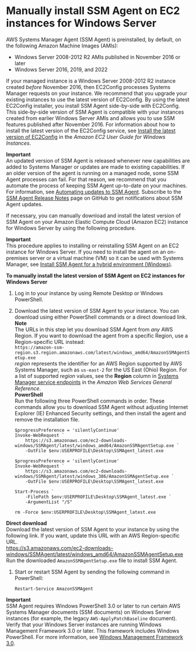 # Manually install SSM Agent on EC2 instances for Windows Server<a name="sysman-install-win"></a>

AWS Systems Manager Agent \(SSM Agent\) is preinstalled, by default, on the following Amazon Machine Images \(AMIs\):
+ Windows Server 2008\-2012 R2 AMIs published in November 2016 or later
+ Windows Server 2016, 2019, and 2022

If your managed instance is a Windows Server 2008\-2012 R2 instance created *before* November 2016, then EC2Config processes Systems Manager requests on your instance\. We recommend that you upgrade your existing instances to use the latest version of EC2Config\. By using the latest EC2Config installer, you install SSM Agent side\-by\-side with EC2Config\. This side\-by\-side version of SSM Agent is compatible with your instances created from earlier Windows Server AMIs and allows you to use SSM features published after November 2016\. For information about how to install the latest version of the EC2Config service, see [Install the latest version of EC2Config](https://docs.aws.amazon.com/AWSEC2/latest/WindowsGuide/UsingConfig_Install.html) in the *Amazon EC2 User Guide for Windows Instances*\.

**Important**  
An updated version of SSM Agent is released whenever new capabilities are added to Systems Manager or updates are made to existing capabilities\. If an older version of the agent is running on a managed node, some SSM Agent processes can fail\. For that reason, we recommend that you automate the process of keeping SSM Agent up\-to\-date on your machines\. For information, see [Automating updates to SSM Agent](ssm-agent-automatic-updates.md)\. Subscribe to the [SSM Agent Release Notes](https://github.com/aws/amazon-ssm-agent/blob/mainline/RELEASENOTES.md) page on GitHub to get notifications about SSM Agent updates\.

If necessary, you can manually download and install the latest version of SSM Agent on your Amazon Elastic Compute Cloud \(Amazon EC2\) instance for Windows Server by using the following procedure\.

**Important**  
This procedure applies to installing or reinstalling SSM Agent on an EC2 instance for Windows Server\. If you need to install the agent on an on\-premises server or a virtual machine \(VM\) so it can be used with Systems Manager, see [Install SSM Agent for a hybrid environment \(Windows\)](sysman-install-managed-win.md)\.

**To manually install the latest version of SSM Agent on EC2 instances for Windows Server**

1. Log in to your instance by using Remote Desktop or Windows PowerShell\.

1. Download the latest version of SSM Agent to your instance\. You can download using either PowerShell commands or a direct download link\. 
**Note**  
The URLs in this step let you download SSM Agent from *any* AWS Region\. If you want to download the agent from a specific Region, use a Region\-specific URL instead:  
`https://amazon-ssm-region.s3.region.amazonaws.com/latest/windows_amd64/AmazonSSMAgentSetup.exe`  
*region* represents the identifier for an AWS Region supported by AWS Systems Manager, such as `us-east-2` for the US East \(Ohio\) Region\. For a list of supported *region* values, see the **Region** column in [Systems Manager service endpoints](https://docs.aws.amazon.com/general/latest/gr/ssm.html#ssm_region) in the *Amazon Web Services General Reference*\.  
**PowerShell**  
Run the following three PowerShell commands in order\. These commands allow you to download SSM Agent without adjusting Internet Explorer \(IE\) Enhanced Security settings, and then install the agent and remove the installation file\.  

   ```
   $progressPreference = 'silentlyContinue'
   Invoke-WebRequest `
       https://s3.amazonaws.com/ec2-downloads-windows/SSMAgent/latest/windows_amd64/AmazonSSMAgentSetup.exe `
       -OutFile $env:USERPROFILE\Desktop\SSMAgent_latest.exe
   ```

   ```
   $progressPreference = 'silentlyContinue'
   Invoke-WebRequest `
       https://s3.amazonaws.com/ec2-downloads-windows/SSMAgent/latest/windows_386/AmazonSSMAgentSetup.exe `
       -OutFile $env:USERPROFILE\Desktop\SSMAgent_latest.exe
   ```

   ```
   Start-Process `
       -FilePath $env:USERPROFILE\Desktop\SSMAgent_latest.exe `
       -ArgumentList "/S"
   ```

   ```
   rm -Force $env:USERPROFILE\Desktop\SSMAgent_latest.exe
   ```  
**Direct download**  
Download the latest version of SSM Agent to your instance by using the following link\. If you want, update this URL with an AWS Region\-specific URL\.  
[https://s3\.amazonaws\.com/ec2\-downloads\-windows/SSMAgent/latest/windows\_amd64/AmazonSSMAgentSetup\.exe](https://s3.amazonaws.com/ec2-downloads-windows/SSMAgent/latest/windows_amd64/AmazonSSMAgentSetup.exe)  
Run the downloaded `AmazonSSMAgentSetup.exe` file to install SSM Agent\.

1. Start or restart SSM Agent by sending the following command in PowerShell: 

   ```
   Restart-Service AmazonSSMAgent
   ```

**Important**  
SSM Agent requires Windows PowerShell 3\.0 or later to run certain AWS Systems Manager documents \(SSM documents\) on Windows Server instances \(for example, the legacy `AWS-ApplyPatchBaseline` document\)\. Verify that your Windows Server instances are running Windows Management Framework 3\.0 or later\. This framework includes Windows PowerShell\. For more information, see [Windows Management Framework 3\.0](https://www.microsoft.com/en-us/download/details.aspx?id=34595&751be11f-ede8-5a0c-058c-2ee190a24fa6=True)\.